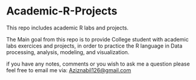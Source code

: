 # Academic-R-Projects
This repo includes academic R labs and projects.

The Main goal from this repo is to provide College student with academic labs exercices and projects, in order to practice the R language in Data processing, analysis, modeling, and visualization.

if you have any notes, comments or you wish to ask me a question please feel free to email me via:
 [Aziznabil126@gmail.com](mailto:Aziznabil126@gmail.com)
